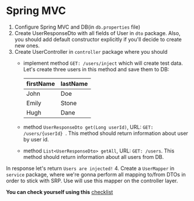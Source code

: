 # Spring MVC

1. Configure Spring MVC and DB(in `db.properties` file)
2. Create UserResponseDto with all fields of User in `dto` package. 
Also, you should add default constructor explicitly if you'll decide to create new ones. 
3. Create UserController in ``controller`` package where you should
    - implement method ```GET: /users/inject``` which will create test data. Let's create three users in this method and save them to DB:
   
      firstName  | lastName
      ------------- | -------------
      John  | Doe
      Emily  | Stone
      Hugh  | Dane
    - method ```UserResponseDto get(Long userId)```, URL: ```GET: /users/{userId} ```. This method should return information about user by user id.
    - method ```List<UserResponseDto> getAll```, URL: ```GET: /users```. This method should return information about all users from DB.

In response let's return ``Users are injected!``
4. Create a `UserMapper` in `service` package, where we're gonna perform all mapping to/from DTOs in order to stick with SRP. Use will use this mapper on the controller layer.

__You can check yourself using this__ [checklist](https://mate-academy.github.io/jv-program-common-mistakes/java-spring/web/java-spring-web)
